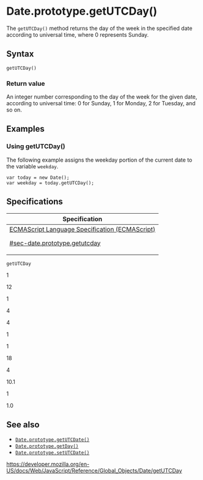 # Date.prototype.getUTCDay()

The `getUTCDay()` method returns the day of the week in the specified date according to universal time, where 0 represents Sunday.

## Syntax

    getUTCDay()

### Return value

An integer number corresponding to the day of the week for the given date, according to universal time: 0 for Sunday, 1 for Monday, 2 for Tuesday, and so on.

## Examples

### Using getUTCDay()

The following example assigns the weekday portion of the current date to the variable `weekday`.

    var today = new Date();
    var weekday = today.getUTCDay();

## Specifications

<table><thead><tr class="header"><th>Specification</th></tr></thead><tbody><tr class="odd"><td><a href="https://tc39.es/ecma262/#sec-date.prototype.getutcday">ECMAScript Language Specification (ECMAScript) 
<br/>

<span class="small">#sec-date.prototype.getutcday</span></a></td></tr></tbody></table>

`getUTCDay`

1

12

1

4

4

1

1

18

4

10.1

1

1.0

## See also

-   [`Date.prototype.getUTCDate()`](getutcdate)
-   [`Date.prototype.getDay()`](getday)
-   [`Date.prototype.setUTCDate()`](setutcdate)

<a href="https://developer.mozilla.org/en-US/docs/Web/JavaScript/Reference/Global_Objects/Date/getUTCDay" class="_attribution-link">https://developer.mozilla.org/en-US/docs/Web/JavaScript/Reference/Global_Objects/Date/getUTCDay</a>
